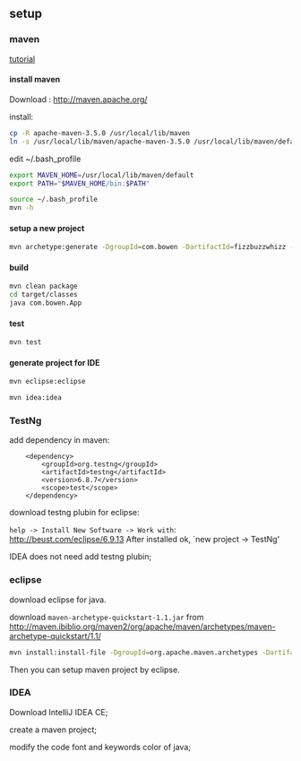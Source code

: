 ## setup

### maven

[tutorial](http://www.yiibai.com/maven/)

#### install maven

Download : http://maven.apache.org/

install:

```bash
cp -R apache-maven-3.5.0 /usr/local/lib/maven
ln -s /usr/local/lib/maven/apache-maven-3.5.0 /usr/local/lib/maven/default
```

edit ~/.bash_profile

```bash
export MAVEN_HOME=/usr/local/lib/maven/default
export PATH="$MAVEN_HOME/bin:$PATH"
```

```bash
source ~/.bash_profile
mvn -h
```

#### setup a new project

```bash
mvn archetype:generate -DgroupId=com.bowen -DartifactId=fizzbuzzwhizz -DarchetypeArtifactId=maven-archetype-quickstart -DinteractiveMode=false
```

#### build

```bash
mvn clean package
cd target/classes
java com.bowen.App
```

#### test

```bash
mvn test
```

#### generate project for IDE

```bash
mvn eclipse:eclipse
```

```bash
mvn idea:idea
```

### TestNg

add dependency in maven:

```
    <dependency>
        <groupId>org.testng</groupId>
        <artifactId>testng</artifactId>
        <version>6.8.7</version>
        <scope>test</scope>
    </dependency> 
```

download testng plubin for eclipse:

`help -> Install New Software -> Work with`: http://beust.com/eclipse/6.9.13
After installed ok, `new project -> TestNg'

IDEA does not need add testng plubin;



### eclipse

download eclipse for java.

download `maven-archetype-quickstart-1.1.jar` from http://maven.ibiblio.org/maven2/org/apache/maven/archetypes/maven-archetype-quickstart/1.1/

```bash
mvn install:install-file -DgroupId=org.apache.maven.archetypes -DartifactId=maven-archetype-quickstart -Dversion=1.1 -Dpackaging=jar -Dfile=maven-archetype-quickstart-1.1.jar
```

Then you can setup maven project by eclipse.

### IDEA

Download IntelliJ IDEA CE;

create a maven project;

modify the code font and keywords color of java;


